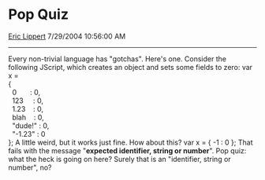 # Pop Quiz

[Eric Lippert](https://social.msdn.microsoft.com/profile/Eric%20Lippert) 7/29/2004 10:56:00 AM

-----

Every non-trivial language has "gotchas". Here's one. Consider the following JScript, which creates an object and sets some fields to zero: var x =  
{  
  0       : 0,  
  123     : 0,  
  1.23    : 0,  
  blah    : 0,  
  "dude\!" : 0,  
  "-1.23" : 0  
}; A little weird, but it works just fine. How about this? var x = { -1 : 0 }; That fails with the message "**expected identifier, string or number**". Pop quiz: what the heck is going on here? Surely that is an "identifier, string or number", no?

